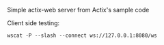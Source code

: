 Simple actix-web server from Actix's sample code

Client side testing:

```
wscat -P --slash --connect ws://127.0.0.1:8080/ws
```